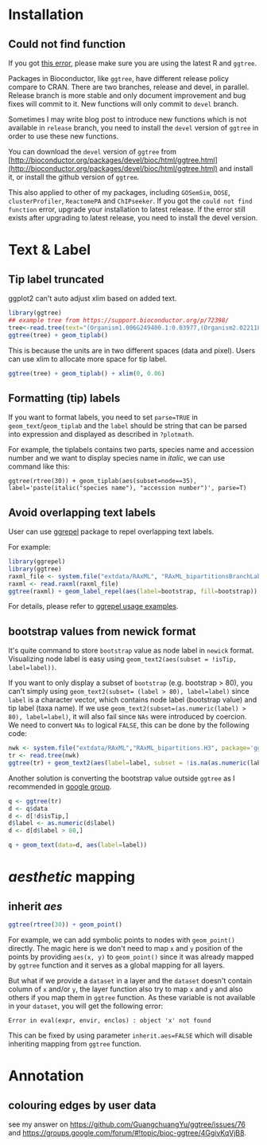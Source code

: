 <!-- addtoany:= -->

<link rel="stylesheet" href="https://guangchuangyu.github.io/css/font-awesome.min.css">


# <i class="fa fa-download"></i> Installation

## <i class="fa fa-angle-double-right"></i> Could not find function

If you got [this error](https://github.com/GuangchuangYu/ggtree/issues/12), please make sure you are using the latest R and `ggtree`.

Packages in Bioconductor, like `ggtree`, have different release policy compare to CRAN. There are two branches, release and devel, in parallel. Release branch is more stable and only document improvement and bug fixes will commit to it. New functions will only commit to `devel` branch.

Sometimes I may write blog post to introduce new functions which is not available in `release` branch, you need to install the `devel` version of `ggtree` in order to use these new functions.

You can download the `devel` version of `ggtree` from [http://bioconductor.org/packages/devel/bioc/html/ggtree.html](http://bioconductor.org/packages/devel/bioc/html/ggtree.html) and install it, or install the github version of `ggtree`.

This also applied to other of my packages, including `GOSemSim`, `DOSE`, `clusterProfiler`, `ReactomePA` and `ChIPseeker`. If you got the `could not find function` error, upgrade your installation to latest release. If the error still exists after upgrading to latest release, you need to install the devel version.


# <i class="fa fa-text-height"></i> Text & Label

## <i class="fa fa-angle-double-right"></i> Tip label truncated

ggplot2 can't auto adjust xlim based on added text.

```r
library(ggtree)
## example tree from https://support.bioconductor.org/p/72398/
tree<-read.tree(text="(Organism1.006G249400.1:0.03977,(Organism2.022118m:0.01337,(Organism3.J34265.1:0.00284,Organism4.G02633.1:0.00468)0.51:0.0104):0.02469);")
ggtree(tree) + geom_tiplab()
```

This is because the units are in two different spaces (data and pixel). Users can use xlim to allocate more space for tip label.

```r
ggtree(tree) + geom_tiplab() + xlim(0, 0.06)
```

## <i class="fa fa-angle-double-right"></i> Formatting (tip) labels

If you want to format labels, you need to set `parse=TRUE` in `geom_text`/`geom_tiplab` and the `label` should be string that can be parsed into expression and displayed as described in `?plotmath`.

For example, the tiplabels contains two parts, species name and accession number and we want to display species name in _italic_, we can use command like this:

```
ggtree(rtree(30)) + geom_tiplab(aes(subset=node==35), label='paste(italic("species name"), "accession number")', parse=T)
```

## <i class="fa fa-angle-double-right"></i> Avoid overlapping text labels

User can use [ggrepel](https://cran.r-project.org/web/packages/ggrepel/) package to repel overlapping text labels.

For example:

```r
library(ggrepel)
library(ggtree)
raxml_file <- system.file("extdata/RAxML", "RAxML_bipartitionsBranchLabels.H3", package="ggtree")
raxml <- read.raxml(raxml_file)
ggtree(raxml) + geom_label_repel(aes(label=bootstrap, fill=bootstrap))
```

For details, please refer to [ggrepel usage examples](https://cran.r-project.org/web/packages/ggrepel/vignettes/ggrepel.html).

## <i class="fa fa-angle-double-right"></i> bootstrap values from newick format

It's quite command to store `bootstrap` value as node label in `newick` format. Visualizing node label is easy using `geom_text2(aes(subset = !isTip, label=label))`.

If you want to only display a subset of `bootstrap` (e.g. bootstrap > 80), you can't simply using `geom_text2(subset= (label > 80), label=label)` since `label` is a character vector, which contains node label (bootstrap value) and tip label (taxa name). If we use `geom_text2(subset=(as.numeric(label) > 80), label=label)`, it will also fail since `NAs` were introduced by coercion. We need to convert `NAs` to logical `FALSE`, this can be done by the following code:

```r
nwk <- system.file("extdata/RAxML","RAxML_bipartitions.H3", package='ggtree')
tr <- read.tree(nwk)
ggtree(tr) + geom_text2(aes(label=label, subset = !is.na(as.numeric(label)) & as.numeric(label) > 80))
```

Another solution is converting the bootstrap value outside `ggtree` as I recommended in [google group](https://groups.google.com/forum/?utm_medium=email&utm_source=footer#!msg/bioc-ggtree/hiRBjGaAfI0/Y-2zDpvtAwAJ).

```r
q <- ggtree(tr)
d <- q$data
d <- d[!d$isTip,]
d$label <- as.numeric(d$label)
d <- d[d$label > 80,]

q + geom_text(data=d, aes(label=label))
```


# <i class="fa fa-map-marker"></i> _aesthetic_ mapping

## <i class="fa fa-angle-double-right"></i> inherit _aes_

```r
ggtree(rtree(30)) + geom_point()
```

For example, we can add symbolic points to nodes with `geom_point()` directly.
The magic here is we don't need to map `x` and `y` position of the points by providing `aes(x, y)` to `geom_point()` since it was already mapped by `ggtree` function and it serves as a global mapping for all layers.

But what if we provide a `dataset` in a layer and the `dataset` doesn't contain column of `x` and/or `y`,
the layer function also try to map `x` and `y` and also others if you map them in `ggtree` function.
As these variable is not available in your `dataset`, you will get the following error:

```
Error in eval(expr, envir, enclos) : object 'x' not found
```

This can be fixed by using parameter `inherit.aes=FALSE` which will disable inheriting mapping from `ggtree` function.


# <i class="fa fa-tree"></i> Annotation

## <i class="fa fa-angle-double-right"></i> colouring edges by user data

see my answer on <https://github.com/GuangchuangYu/ggtree/issues/76>
and <https://groups.google.com/forum/#!topic/bioc-ggtree/4GgivKqVjB8>.
